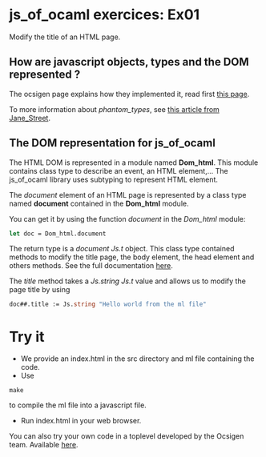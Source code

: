 # js_of_ocaml exercices: Ex01

Modify the title of an HTML page.

## How are javascript objects, types and the DOM represented ?

The ocsigen page explains how they implemented it, read first [this
page](https://ocsigen.org/js_of_ocaml/2.7/manual/library).

To more information about *phantom_types*, see [this article from
Jane_Street](https://blogs.janestreet.com/howto-static-access-control-using-phantom-types/).

## The DOM representation for js_of_ocaml

The HTML DOM is represented in a module named **Dom_html**.
This module contains class type to describe an event, an HTML element,...
The js_of_ocaml library uses subtyping to represent HTML element.

The *document* element of an HTML page is represented by a class type named
**document** contained in the **Dom_html** module.

You can get it by using the function *document* in the *Dom_html* module:

```OCaml
let doc = Dom_html.document
```

The return type is a *document Js.t* object. This class type contained methods to
modify the title page, the body element, the head element and others methods.
See the full documentation
[here](https://ocsigen.org/js_of_ocaml/2.7/api/Dom_html.document-c).

The *title* method takes a *Js.string Js.t* value and allows us to modify the page title by using

```OCaml
doc##.title := Js.string "Hello world from the ml file"
```

# Try it

* We provide an index.html in the src directory and ml file containing the code.
* Use
```
make
```
to compile the ml file into a javascript file.
* Run index.html in your web browser.

You can also try your own code in a toplevel developed by the Ocsigen team.
Available [here](http://ocsigen.org/js_of_ocaml/2.7/files/toplevel/).
